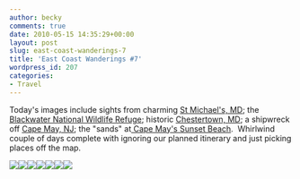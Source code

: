 ```yaml
---
author: becky
comments: true
date: 2010-05-15 14:35:29+00:00
layout: post
slug: east-coast-wanderings-7
title: 'East Coast Wanderings #7'
wordpress_id: 207
categories:
- Travel
---
```


Today's images include sights from charming [St Michael's, MD](http://www.stmichaelsmd.org/); the[ Blackwater National Wildlife Refuge](http://www.fws.gov/blackwater/); historic [Chestertown, MD](http://www.chestertown.com/); a shipwreck off [Cape May, NJ](http://www.capemay.com/); the "sands" at[ Cape May's Sunset Beach](http://www.njsouth.com/index-sunsetbeach.htm).  Whirlwind couple of days complete with ignoring our planned itinerary and just picking places off the map.




[![](http://beta.beckyjenson.com/wp-content/uploads/2010/05/blog-April10-0001-2.jpg)](http://beta.beckyjenson.com/wp-content/uploads/2010/05/blog-April10-0001-2.jpg)[![](http://beta.beckyjenson.com/wp-content/uploads/2010/05/blog-April10-0002-2.jpg)](http://beta.beckyjenson.com/wp-content/uploads/2010/05/blog-April10-0002-2.jpg)[![](http://beta.beckyjenson.com/wp-content/uploads/2010/05/blog-April10-00054.jpg)](http://beta.beckyjenson.com/wp-content/uploads/2010/05/blog-April10-00054.jpg)[![](http://beta.beckyjenson.com/wp-content/uploads/2010/05/blog-April10-00034.jpg)](http://beta.beckyjenson.com/wp-content/uploads/2010/05/blog-April10-00034.jpg)[![](http://beta.beckyjenson.com/wp-content/uploads/2010/05/blog-April10-00044.jpg)](http://beta.beckyjenson.com/wp-content/uploads/2010/05/blog-April10-00044.jpg)[![](http://beta.beckyjenson.com/wp-content/uploads/2010/05/blog-April10-00014.jpg)](http://beta.beckyjenson.com/wp-content/uploads/2010/05/blog-April10-00014.jpg)[![](http://beta.beckyjenson.com/wp-content/uploads/2010/05/blog-April10-00024.jpg)](http://beta.beckyjenson.com/wp-content/uploads/2010/05/blog-April10-00024.jpg)
